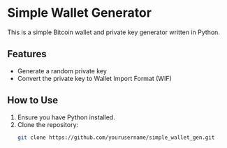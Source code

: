 # Simple Wallet Generator

This is a simple Bitcoin wallet and private key generator written in Python.

## Features

- Generate a random private key
- Convert the private key to Wallet Import Format (WIF)

## How to Use

1. Ensure you have Python installed.
2. Clone the repository:
   ```bash
   git clone https://github.com/yourusername/simple_wallet_gen.git
